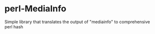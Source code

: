 # perl-MediaInfo
Simple library that translates the output of "mediainfo" to comprehensive perl hash
